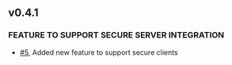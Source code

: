 ## v0.4.1
### FEATURE TO SUPPORT SECURE SERVER INTEGRATION 

- [#5](https://github.com/victorherraiz/cloud-config-client/pull/5), Added new feature to support secure clients



